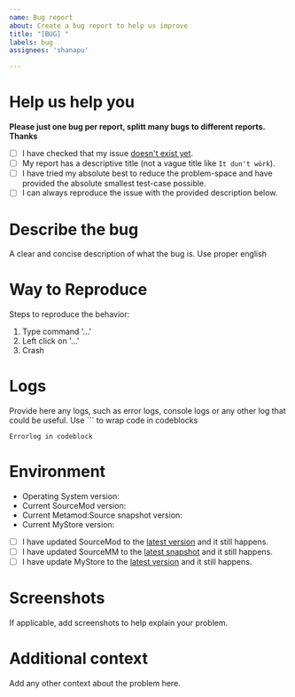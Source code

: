```yaml
---
name: Bug report
about: Create a bug report to help us improve
title: "[BUG] "
labels: bug
assignees: 'shanapu'

---
```


# Help us help you
**Please just one bug per report, splitt many bugs to different reports. Thanks**

  - [ ] I have checked that my issue [doesn't exist yet](https://github.com/shanapu/MyStore/issues).
  - [ ] My report has a descriptive title (not a vague title like `It dun't wörk`).
  - [ ] I have tried my absolute best to reduce the problem-space and have provided the absolute smallest test-case possible.
  - [ ] I can always reproduce the issue with the provided description below.

# Describe the bug
A clear and concise description of what the bug is. Use proper english

# Way to Reproduce
Steps to reproduce the behavior:
1. Type command '...'
2. Left click on '...'
3. Crash

# Logs
Provide here any logs, such as error logs, console logs or any other log that could be useful.
Use ``` to wrap code in codeblocks

```
Errorlog in codeblock
```

# Environment
  * Operating System version: 
  * Current SourceMod version: 
  * Current Metamod:Source snapshot version: 
  * Current MyStore version: 
  - [ ] I have updated SourceMod to the [latest version](https://www.sourcemod.net/downloads.php) and it still happens. 
  - [ ] I have updated SourceMM to the [latest snapshot](https://sourcemm.net/downloads.php?branch=dev) and it still happens.
  - [ ] I have update MyStore to the [latest version](https://shanapu.de/MyStore) and it still happens.  

# Screenshots
If applicable, add screenshots to help explain your problem.

# Additional context
Add any other context about the problem here.


